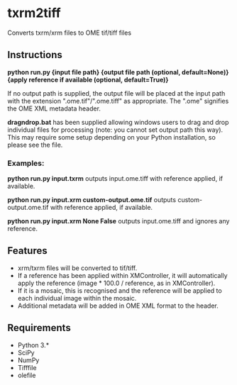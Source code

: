 # txrm2tiff

Converts txrm/xrm files to OME tif/tiff files

## Instructions

**python run.py {input file path} {output file path (optional, default=None)} {apply reference if available (optional, default=True)}**

If no output path is supplied, the output file will be placed at the input path with the extension ".ome.tif"/".ome.tiff" as appropriate. The ".ome" signifies the OME XML metadata header.

**dragndrop.bat** has been supplied allowing windows users to drag and drop individual files for processing (note: you cannot set output path this way). This may require some setup depending on your Python installation, so please see the file.

### Examples:
**python run.py input.txrm** outputs input.ome.tiff with reference applied, if available.

**python run.py input.xrm custom-output.ome.tif** outputs custom-output.ome.tif with reference applied, if available.

**python run.py input.xrm None False** outputs input.ome.tiff and ignores any reference.


## Features
* xrm/txrm files will be converted to tif/tiff.
* If a reference has been applied within XMController, it will automatically apply the reference (image * 100.0 / reference, as in XMController).
* If it is a mosaic, this is recognised and the reference will be applied to each individual image within the mosaic.
* Additional metadata will be added in OME XML format to the header.


## Requirements
* Python 3.*
* SciPy
* NumPy
* Tifffile
* olefile
